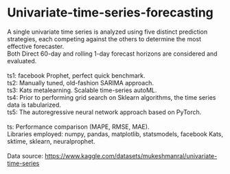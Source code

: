 # Univariate-time-series-forecasting
A single univariate time series is analyzed using five distinct prediction strategies, each competing against the others to determine the most effective forecaster.<br>
Both Direct 60-day and rolling 1-day forecast horizons are considered and evaluated.<br> 
<br>
ts1: facebook Prophet, perfect quick benchmark.<br>
ts2: Manually tuned, old-fashion SARIMA approach.<br>
ts3: Kats metalearning. Scalable time-series autoML.<br>
ts4: Prior to performing grid search on Sklearn algorithms, the time series data is tabularized.<br>
ts5: The autoregressive neural network approach based on PyTorch.
<br><br>
ts: Performance comparison (MAPE, RMSE, MAE).<br> 
Libraries employed: numpy, pandas, matplotlib, statsmodels, facebook Kats, sktime, sklearn, neuralprophet.<br>
<br>
Data source: https://www.kaggle.com/datasets/mukeshmanral/univariate-time-series
